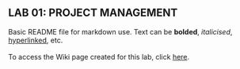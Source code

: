 ## LAB 01: PROJECT MANAGEMENT
Basic README file for markdown use. Text can be **bolded**, *italicised*, [hyperlinked](https://github.com/jakobzhao/geog328/tree/main/labs/lab01), etc.
<br>
<br>
To access the Wiki page created for this lab, click [here](https://prodarmaan.github.io/wiki).
